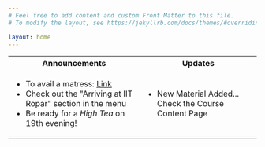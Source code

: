 ```yaml
---
# Feel free to add content and custom Front Matter to this file.
# To modify the layout, see https://jekyllrb.com/docs/themes/#overriding-theme-defaults

layout: home
---
```


<table>
    <tr>
        <th>Announcements</th>
        <th>Updates</th>
    </tr>
    <tr>
        <td>
            <ul>
                <li>To avail a matress: <a href="https://docs.google.com/forms/d/e/1FAIpQLScDRnPN9NMS9YDPGj-XTCvA1LVgg9BobsE2vraBYACNSL16EA/viewform?usp=sf_link">Link</a></li>
                <li>Check out the "Arriving at IIT Ropar" section in the menu</li>
                <li>Be ready for a <i>High Tea</i> on 19th evening!</li>
            </ul>
        </td>
        <td>
            <ul>
                <li>New Material Added... Check the Course Content Page</li>
            </ul>
        </td>
    </tr>


</table>

